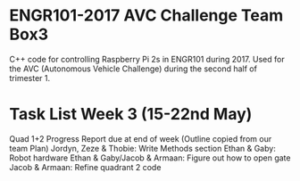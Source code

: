 # ENGR101-2017 AVC Challenge Team Box3
C++ code for controlling Raspberry Pi 2s in ENGR101 during 2017.
Used for the AVC (Autonomous Vehicle Challenge) during the second half of trimester 1.

# Task List Week 3 (15-22nd May)
Quad 1+2
Progress Report due at end of week
(Outline copied from our team Plan)
Jordyn, Zeze & Thobie: Write Methods section
Ethan & Gaby: Robot hardware 
Ethan & Gaby/Jacob & Armaan: Figure out how to open gate
Jacob & Armaan: Refine quadrant 2 code

